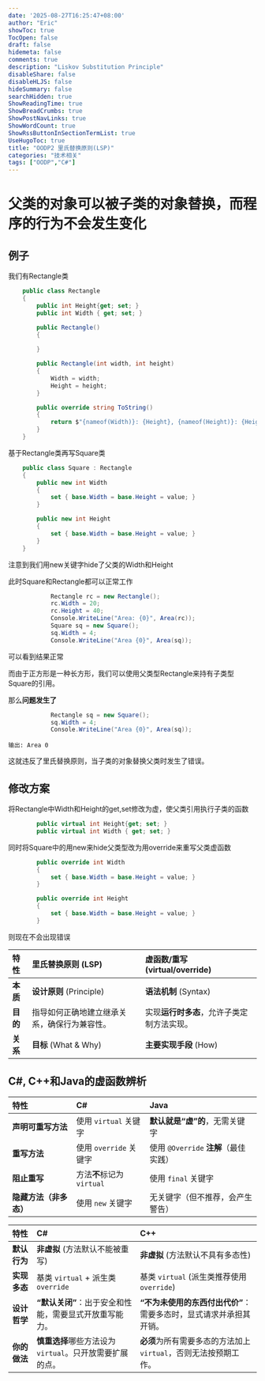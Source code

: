 ```yaml
---
date: '2025-08-27T16:25:47+08:00'
author: "Eric"
showToc: true
TocOpen: false
draft: false
hidemeta: false
comments: true
description: "Liskov Substitution Principle"
disableShare: false
disableHLJS: false
hideSummary: false
searchHidden: true
ShowReadingTime: true
ShowBreadCrumbs: true
ShowPostNavLinks: true
ShowWordCount: true
ShowRssButtonInSectionTermList: true
UseHugoToc: true
title: "OODP2 里氏替换原则(LSP)"
categories: "技术相关"
tags: ["OODP","C#"]
---
```


# 父类的对象可以被子类的对象替换，而程序的行为不会发生变化

## 例子

我们有Rectangle类
```C#
    public class Rectangle
    {
        public int Height{get; set; }
        public int Width { get; set; }

        public Rectangle()
        {
            
        }

        public Rectangle(int width, int height)
        {
            Width = width;
            Height = height;
        }

        public override string ToString()
        {
            return $"{nameof(Width)}: {Height}, {nameof(Height)}: {Height}";
        }
    }
```

基于Rectangle类再写Square类

```C#
    public class Square : Rectangle
    {
        public new int Width
        {
            set { base.Width = base.Height = value; }
        }

        public new int Height
        {
            set { base.Width = base.Height = value; }   
        }
    }
```
注意到我们用new关键字hide了父类的Width和Height

此时Square和Rectangle都可以正常工作

```C#
            Rectangle rc = new Rectangle();
            rc.Width = 20;
            rc.Height = 40;
            Console.WriteLine("Area: {0}", Area(rc));
            Square sq = new Square();
            sq.Width = 4;
            Console.WriteLine("Area {0}", Area(sq));
```
可以看到结果正常

而由于正方形是一种长方形，我们可以使用父类型Rectangle来持有子类型Square的引用。

那么**问题发生了**

```C#
            Rectangle sq = new Square();
            sq.Width = 4;
            Console.WriteLine("Area {0}", Area(sq));
```

```
输出: Area 0
```
这就违反了里氏替换原则，当子类的对象替换父类时发生了错误。

## 修改方案

将Rectangle中Width和Height的get,set修改为虚，使父类引用执行子类的函数

```C#
        public virtual int Height{get; set; }
        public virtual int Width { get; set; }
```

同时将Square中的用new来hide父类型改为用override来重写父类虚函数

```C#
        public override int Width
        {
            set { base.Width = base.Height = value; }
        }

        public override int Height
        {
            set { base.Width = base.Height = value; }   
        }
```

则现在不会出现错误

| 特性     | 里氏替换原则 (LSP)                           | 虚函数/重写 (virtual/override)             |
| :------- | :------------------------------------------- | :----------------------------------------- |
| **本质** | **设计原则** (Principle)                     | **语法机制** (Syntax)                      |
| **目的** | 指导如何正确地建立继承关系，确保行为兼容性。 | 实现**运行时多态**，允许子类定制方法实现。 |
| **关系** | **目标** (What & Why)                        | **主要实现手段** (How)                     |


## C#, C++和Java的虚函数辨析

| 特性                   | C#                         | Java                                  |
| :--------------------- | :------------------------- | :------------------------------------ |
| **声明可重写方法**     | 使用 `virtual` 关键字      | **默认就是“虚”的**，无需关键字        |
| **重写方法**           | 使用 `override` 关键字     | 使用 `@Override` **注解**（最佳实践） |
| **阻止重写**           | 方法**不**标记为 `virtual` | 使用 `final` 关键字                   |
| **隐藏方法（非多态）** | 使用 `new` 关键字          | 无关键字（但不推荐，会产生警告）      |

| 特性         | C#                                                      | C++                                                                |
| :----------- | :------------------------------------------------------ | :----------------------------------------------------------------- |
| **默认行为** | **非虚拟** (方法默认不能被重写)                         | **非虚拟** (方法默认不具有多态性)                                  |
| **实现多态** | 基类 `virtual` + 派生类 `override`                      | 基类 `virtual` (派生类推荐使用 `override`)                         |
| **设计哲学** | **“默认关闭”**：出于安全和性能，需要显式开放重写能力。  | **“不为未使用的东西付出代价”**：需要多态时，显式请求并承担其开销。 |
| **你的做法** | **慎重选择**哪些方法设为`virtual`。只开放需要扩展的点。 | **必须**为所有需要多态的方法加上`virtual`，否则无法按预期工作。    |
